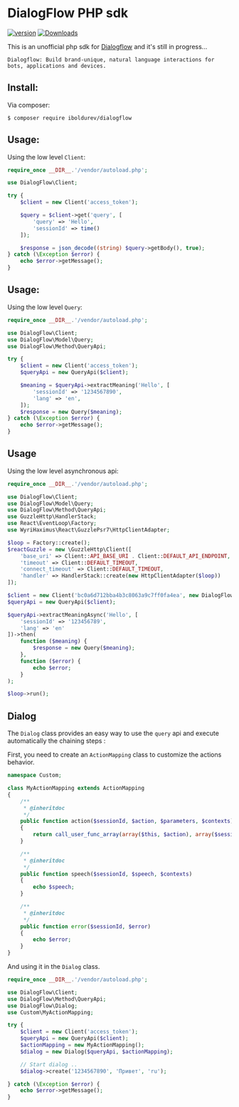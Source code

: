 DialogFlow PHP sdk
==============

[![version][packagist-version]][packagist-url]
[![Downloads][packagist-downloads]][packagist-url]

[packagist-url]: https://packagist.org/packages/iboldurev/dialogflow
[packagist-version]: https://img.shields.io/packagist/v/iboldurev/dialogflow.svg?style=flat
[packagist-downloads]: https://img.shields.io/packagist/dm/iboldurev/dialogflow.svg?style=flat

This is an unofficial php sdk for [Dialogflow][1] and it's still in progress...

```
Dialogflow: Build brand-unique, natural language interactions for bots, applications and devices.
```

## Install:

Via composer:

```
$ composer require iboldurev/dialogflow
```

## Usage:

Using the low level `Client`:

```php
require_once __DIR__.'/vendor/autoload.php';

use DialogFlow\Client;

try {
    $client = new Client('access_token');

    $query = $client->get('query', [
        'query' => 'Hello',
        'sessionId' => time()
    ]);

    $response = json_decode((string) $query->getBody(), true);
} catch (\Exception $error) {
    echo $error->getMessage();
}
```

## Usage:

Using the low level `Query`:

```php
require_once __DIR__.'/vendor/autoload.php';

use DialogFlow\Client;
use DialogFlow\Model\Query;
use DialogFlow\Method\QueryApi;

try {
    $client = new Client('access_token');
    $queryApi = new QueryApi($client);

    $meaning = $queryApi->extractMeaning('Hello', [
        'sessionId' => '1234567890',
        'lang' => 'en',
    ]);
    $response = new Query($meaning);
} catch (\Exception $error) {
    echo $error->getMessage();
}
```

## Usage

Using the low level asynchronous api:

```php
require_once __DIR__.'/vendor/autoload.php';

use DialogFlow\Client;
use DialogFlow\Model\Query;
use DialogFlow\Method\QueryApi;
use GuzzleHttp\HandlerStack;
use React\EventLoop\Factory;
use WyriHaximus\React\GuzzlePsr7\HttpClientAdapter;

$loop = Factory::create();
$reactGuzzle = new \GuzzleHttp\Client([
    'base_uri' => Client::API_BASE_URI . Client::DEFAULT_API_ENDPOINT,
    'timeout' => Client::DEFAULT_TIMEOUT,
    'connect_timeout' => Client::DEFAULT_TIMEOUT,
    'handler' => HandlerStack::create(new HttpClientAdapter($loop))
]);

$client = new Client('bc0a6d712bba4b3c8063a9c7ff0fa4ea', new DialogFlow\HttpClient\GuzzleHttpClient($reactGuzzle));
$queryApi = new QueryApi($client);

$queryApi->extractMeaningAsync('Hello', [
    'sessionId' => '123456789',
    'lang' => 'en'
])->then(
    function ($meaning) {
        $response = new Query($meaning);
    },
    function ($error) {
        echo $error;
    }
);

$loop->run();
```

## Dialog

The `Dialog` class provides an easy way to use the `query` api and execute automatically the chaining steps :

First, you need to create an `ActionMapping` class to customize the actions behavior.

```php
namespace Custom;

class MyActionMapping extends ActionMapping
{
    /**
     * @inheritdoc
     */
    public function action($sessionId, $action, $parameters, $contexts)
    {
        return call_user_func_array(array($this, $action), array($sessionId, $parameters, $contexts));
    }

    /**
     * @inheritdoc
     */
    public function speech($sessionId, $speech, $contexts)
    {
        echo $speech;
    }

    /**
     * @inheritdoc
     */
    public function error($sessionId, $error)
    {
        echo $error;
    }
}

```

And using it in the `Dialog` class.

```php
require_once __DIR__.'/vendor/autoload.php';

use DialogFlow\Client;
use DialogFlow\Method\QueryApi;
use DialogFlow\Dialog;
use Custom\MyActionMapping;

try {
    $client = new Client('access_token');
    $queryApi = new QueryApi($client);
    $actionMapping = new MyActionMapping();
    $dialog = new Dialog($queryApi, $actionMapping);

    // Start dialog ..
    $dialog->create('1234567890', 'Привет', 'ru');

} catch (\Exception $error) {
    echo $error->getMessage();
}

```

[1]: https://dialogflow.com

